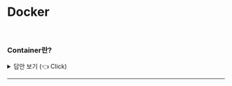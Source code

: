 # Docker
<br>


### Container란?

<details>
   <summary> 답안 보기 (👈 Click)</summary>
<br />
[참고: https://docs.docker.com/get-started/] 
   
+ 컨테이너란 당신의 머신에서 동작하는 샌드박스화된 프로세스로서, <br> 
  Host 머신의 모든 다른 프로세스들과 격리된 것입니다. <br> 
  이러한 격리는 Linux에 오래 있던 기능인 커널 네임스페이스와 cgroup을 활용합니다. <br>
  도커는 이러한 기능들을 접근하기 쉽고 사용하기 쉽게 동작하도록 만들었습니다. <br>
  
  요약하자자면 컨테이너는 <br>
  - 이미지의 실행 가능한 인스턴스입니다. 당신은 Docker API나 CLI를 통해 컨테이너를 <br>
    생성, 시작, 이동, 삭제할 수 있습니다. 
  - 로컬 머신, 가상 머신에서 동작하거나 혹은 클라우드에 배포될 수 있습니다. <br> 
  - 포터블합니다. (어떤 OS에서도 동작 가능합니다.) <br>
  - 다른 컨테이너와 격리되어 있고, 자신만의 소프트웨어, 바이너리, 설정을 동작합니다. 
  
</details>

-----------------------
